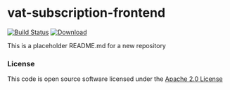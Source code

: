 # vat-subscription-frontend

[![Build Status](https://travis-ci.org/hmrc/vat-subscription-frontend.svg)](https://travis-ci.org/hmrc/vat-subscription-frontend) [ ![Download](https://api.bintray.com/packages/hmrc/releases/vat-subscription-frontend/images/download.svg) ](https://bintray.com/hmrc/releases/vat-subscription-frontend/_latestVersion)

This is a placeholder README.md for a new repository

### License
 
This code is open source software licensed under the [Apache 2.0 License]("http://www.apache.org/licenses/LICENSE-2.0.html")

